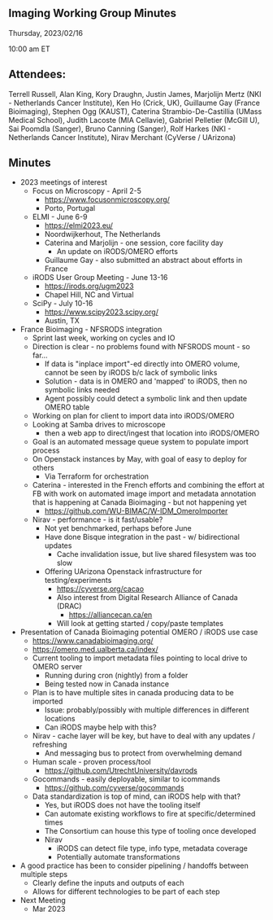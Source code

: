 ## Imaging Working Group Minutes

Thursday, 2023/02/16

10:00 am ET

## Attendees:

Terrell Russell, Alan King, ​​Kory Draughn, Justin James, Marjolijn Mertz (NKI - Netherlands Cancer Institute), Ken Ho (Crick, UK), Guillaume Gay (France Bioimaging), Stephen Ogg (KAUST), Caterina Strambio-De-Castillia (UMass Medical School), Judith Lacoste (MIA Cellavie), Gabriel Pelletier (McGill U), Sai Poomdla (Sanger), Bruno Canning (Sanger), Rolf Harkes (NKI - Netherlands Cancer Institute), Nirav Merchant (CyVerse / UArizona)

## Minutes

 - 2023 meetings of interest
   - Focus on Microscopy - April 2-5
     - https://www.focusonmicroscopy.org/
     - Porto, Portugal
   - ELMI - June 6-9
     - https://elmi2023.eu/ 
     - Noordwijkerhout, The Netherlands
     - Caterina and Marjolijn - one session, core facility day
       - An update on iRODS/OMERO efforts
     - Guillaume Gay - also submitted an abstract about efforts in France
   - iRODS User Group Meeting - June 13-16
     - https://irods.org/ugm2023 
     - Chapel Hill, NC and Virtual
   - SciPy - July 10-16
     - https://www.scipy2023.scipy.org/ 
     - Austin, TX
 - France Bioimaging - NFSRODS integration
   - Sprint last week, working on cycles and IO
   - Direction is clear - no problems found with NFSRODS mount - so far…
     - If data is "inplace import"-ed directly into OMERO volume, cannot be seen by iRODS b/c lack of symbolic links
     - Solution - data is in OMERO and 'mapped' to iRODS, then no symbolic links needed
     - Agent possibly could detect a symbolic link and then update OMERO table
   - Working on plan for client to import data into iRODS/OMERO
   - Looking at Samba drives to microscope
     - then a web app to direct/ingest that location into iRODS/OMERO
   - Goal is an automated message queue system to populate import process
   - On Openstack instances by May, with goal of easy to deploy for others
     - Via Terraform for orchestration
   - Caterina - interested in the French efforts and combining the effort at FB with work on automated image import and metadata annotation that is happening at Canada Bioimaging - but not happening yet
     - https://github.com/WU-BIMAC/W-IDM_OmeroImporter 
   - Nirav - performance - is it fast/usable?
     - Not yet benchmarked, perhaps before June
     - Have done Bisque integration in the past - w/ bidirectional updates
       - Cache invalidation issue, but live shared filesystem was too slow
     - Offering UArizona Openstack infrastructure for testing/experiments
       - https://cyverse.org/cacao 
       - Also interest from Digital Research Alliance of Canada (DRAC)
         - https://alliancecan.ca/en 
       - Will look at getting started / copy/paste templates
 - Presentation of Canada Bioimaging potential OMERO / iRODS use case
   - https://www.canadabioimaging.org/ 
   - https://omero.med.ualberta.ca/index/ 
   - Current tooling to import metadata files pointing to local drive to OMERO server
     - Running during cron (nightly) from a folder
     - Being tested now in Canada instance
   - Plan is to have multiple sites in canada producing data to be imported
     - Issue: probably/possibly with multiple differences in different locations
     - Can iRODS maybe help with this?
   - Nirav - cache layer will be key, but have to deal with any updates / refreshing
     - And messaging bus to protect from overwhelming demand
   - Human scale - proven process/tool
     - https://github.com/UtrechtUniversity/davrods 
   - Gocommands - easily deployable, similar to icommands
     - https://github.com/cyverse/gocommands 
   - Data standardization is top of mind, can iRODS help with that?
     - Yes, but iRODS does not have the tooling itself
     - Can automate existing workflows to fire at specific/determined times
     - The Consortium can house this type of tooling once developed
     - Nirav
       - iRODS can detect file type, info type, metadata coverage
       - Potentially automate transformations
 - A good practice has been to consider pipelining / handoffs between multiple steps
   - Clearly define the inputs and outputs of each
   - Allows for different technologies to be part of each step
 - Next Meeting
   - Mar 2023

